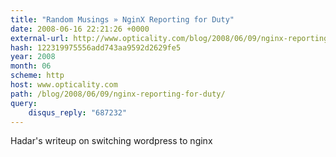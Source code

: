 ```yaml
---
title: "Random Musings » NginX Reporting for Duty"
date: 2008-06-16 22:21:26 +0000
external-url: http://www.opticality.com/blog/2008/06/09/nginx-reporting-for-duty/?disqus_reply=687232#comment-687232
hash: 122319975556add743aa9592d2629fe5
year: 2008
month: 06
scheme: http
host: www.opticality.com
path: /blog/2008/06/09/nginx-reporting-for-duty/
query:
    disqus_reply: "687232"
---
```


Hadar's writeup on switching wordpress to nginx
